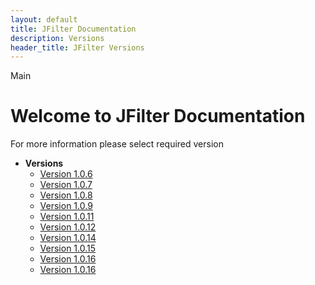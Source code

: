```yaml
---
layout: default
title: JFilter Documentation
description: Versions
header_title: JFilter Versions
---
```


Main

# Welcome to JFilter Documentation
For more information please select required version

* **Versions**
  * [Version 1.0.6](1.0.6/index.MD)
  * [Version 1.0.7](1.0.7/index.MD)
  * [Version 1.0.8](1.0.8/index.MD)
  * [Version 1.0.9](1.0.9/index.MD)
  * [Version 1.0.11](1.0.11/index.MD)
  * [Version 1.0.12](1.0.12/index.MD)
  * [Version 1.0.14](1.0.14/index.MD)
  * [Version 1.0.15](1.0.15/index.MD)
  * [Version 1.0.16](1.0.16/index.MD)
  * [Version 1.0.16](1.0.17/index.MD)